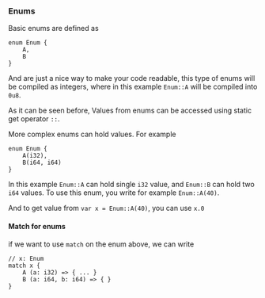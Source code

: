 ### Enums

Basic enums are defined as

```
enum Enum {
    A,
    B
}
```

And are just a nice way to make your code readable, this type of enums will be compiled as integers, where in this example `Enum::A` will be compiled into `0u8`.

As it can be seen before, Values from enums can be accessed using static get operator `::`.

More complex enums can hold values. For example

```
enum Enum {
    A(i32),
    B(i64, i64)
}
```

In this example `Enum::A` can hold single `i32` value, and `Enum::B` can hold two `i64` values.
To use this enum, you write for example `Enum::A(40)`.

And to get value from `var x = Enum::A(40)`, you can use `x.0`

#### Match for enums

if we want to use `match` on the enum above, we can write

```
// x: Enum
match x {
    A (a: i32) => { ... }
    B (a: i64, b: i64) => { }
}
```
